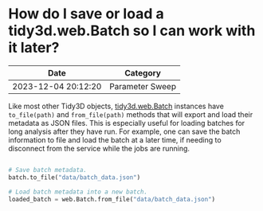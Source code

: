 # How do I save or load a tidy3d.web.Batch so I can work with it later?

| Date       | Category    |
|------------|-------------|
| 2023-12-04 20:12:20 | Parameter Sweep |


Like most other Tidy3D objects, <a target="_blank" rel="noopener" href="https://docs.flexcompute.com/projects/tidy3d/en/latest/_autosummary/tidy3d.web.Batch.html#tidy3d.web.Batch">tidy3d.web.Batch</a> instances have <code>to_file(path)</code> and <code>from_file(path)</code> methods that will export and load their metadata as JSON files.  This is especially useful for loading batches for long analysis after they have run. For example, one can save the batch information to file and load the batch at a later time, if needing to disconnect from the service while the jobs are running.

```python

# Save batch metadata.
batch.to_file("data/batch_data.json")

# Load batch metadata into a new batch.
loaded_batch = web.Batch.from_file("data/batch_data.json")

```

 
